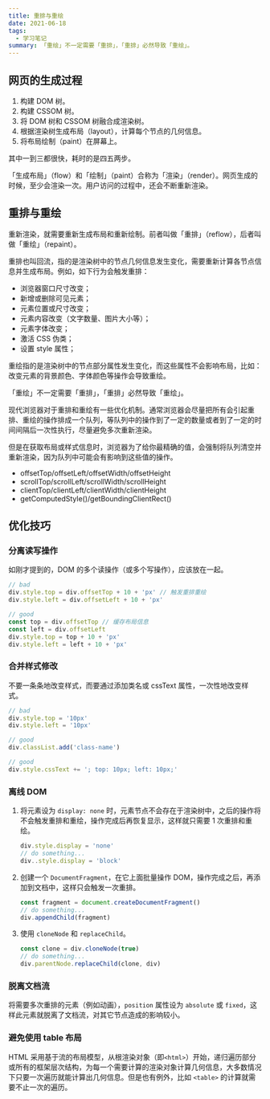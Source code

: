 ```yaml
---
title: 重排与重绘
date: 2021-06-18
tags:
  - 学习笔记
summary: 「重绘」不一定需要「重排」，「重排」必然导致「重绘」。
---
```


## 网页的生成过程

1. 构建 DOM 树。
2. 构建 CSSOM 树。
3. 将 DOM 树和 CSSOM 树融合成渲染树。
4. 根据渲染树生成布局（layout），计算每个节点的几何信息。
5. 将布局绘制（paint）在屏幕上。

其中一到三都很快，耗时的是四五两步。

「生成布局」（flow）和「绘制」（paint）合称为「渲染」（render）。网页生成的时候，至少会渲染一次。用户访问的过程中，还会不断重新渲染。

## 重排与重绘

重新渲染，就需要重新生成布局和重新绘制。前者叫做「重排」（reflow），后者叫做「重绘」（repaint）。

重排也叫回流，指的是渲染树中的节点几何信息发生变化，需要重新计算各节点信息并生成布局。例如，如下行为会触发重排：

- 浏览器窗口尺寸改变；
- 新增或删除可见元素；
- 元素位置或尺寸改变；
- 元素内容改变（文字数量、图片大小等）；
- 元素字体改变；
- 激活 CSS 伪类；
- 设置 style 属性；

重绘指的是渲染树中的节点部分属性发生变化，而这些属性不会影响布局，比如：改变元素的背景颜色、字体颜色等操作会导致重绘。

「重绘」不一定需要「重排」，「重排」必然导致「重绘」。

现代浏览器对于重排和重绘有一些优化机制。通常浏览器会尽量把所有会引起重排、重绘的操作排成一个队列，等队列中的操作到了一定的数量或者到了一定的时间间隔后一次性执行，尽量避免多次重新渲染。

但是在获取布局或样式信息时，浏览器为了给你最精确的值，会强制将队列清空并重新渲染，因为队列中可能会有影响到这些值的操作。

- offsetTop/offsetLeft/offsetWidth/offsetHeight
- scrollTop/scrollLeft/scrollWidth/scrollHeight
- clientTop/clientLeft/clientWidth/clientHeight
- getComputedStyle()/getBoundingClientRect()

## 优化技巧

### 分离读写操作

如刚才提到的，DOM 的多个读操作（或多个写操作），应该放在一起。

```js
// bad
div.style.top = div.offsetTop + 10 + 'px' // 触发重排重绘
div.style.left = div.offsetLeft + 10 + 'px'

// good
const top = div.offsetTop // 缓存布局信息
const left = div.offsetLeft
div.style.top = top + 10 + 'px'
div.style.left = left + 10 + 'px'
```

### 合并样式修改

不要一条条地改变样式，而要通过添加类名或 cssText 属性，一次性地改变样式。

```js
// bad
div.style.top = '10px'
div.style.left = '10px'

// good
div.classList.add('class-name')

// good
div.style.cssText += '; top: 10px; left: 10px;'
```

### 离线 DOM

1. 将元素设为 `display: none` 时，元素节点不会存在于渲染树中，之后的操作将不会触发重排和重绘，操作完成后再恢复显示，这样就只需要 1 次重排和重绘。

   ```js
   div.style.display = 'none'
   // do something...
   div..style.display = 'block'
   ```

2. 创建一个 `DocumentFragment`，在它上面批量操作 DOM，操作完成之后，再添加到文档中，这样只会触发一次重排。

   ```js
   const fragment = document.createDocumentFragment()
   // do something...
   div.appendChild(fragment)
   ```

3. 使用 `cloneNode` 和 `replaceChild`。

   ```js
   const clone = div.cloneNode(true)
   // do something...
   div.parentNode.replaceChild(clone, div)
   ```

### 脱离文档流

将需要多次重排的元素（例如动画），`position` 属性设为 `absolute` 或 `fixed`，这样此元素就脱离了文档流，对其它节点造成的影响较小。

### 避免使用 table 布局

HTML 采用基于流的布局模型，从根渲染对象（即`<html>`）开始，递归遍历部分或所有的框架层次结构，为每一个需要计算的渲染对象计算几何信息，大多数情况下只要一次遍历就能计算出几何信息。但是也有例外，比如 `<table>` 的计算就需要不止一次的遍历。
